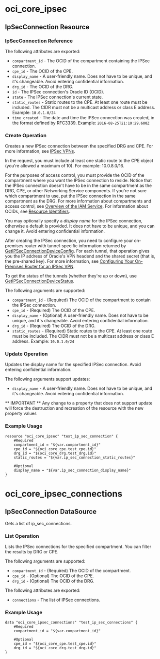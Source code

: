 # oci_core_ipsec

## IpSecConnection Resource

### IpSecConnection Reference

The following attributes are exported:

* `compartment_id` - The OCID of the compartment containing the IPSec connection.
* `cpe_id` - The OCID of the CPE.
* `display_name` - A user-friendly name. Does not have to be unique, and it's changeable. Avoid entering confidential information. 
* `drg_id` - The OCID of the DRG.
* `id` - The IPSec connection's Oracle ID (OCID).
* `state` - The IPSec connection's current state.
* `static_routes` - Static routes to the CPE. At least one route must be included. The CIDR must not be a multicast address or class E address.  Example: `10.0.1.0/24` 
* `time_created` - The date and time the IPSec connection was created, in the format defined by RFC3339.  Example: `2016-08-25T21:10:29.600Z` 



### Create Operation
Creates a new IPSec connection between the specified DRG and CPE. For more information, see
[IPSec VPNs](https://docs.us-phoenix-1.oraclecloud.com/Content/Network/Tasks/managingIPsec.htm).

In the request, you must include at least one static route to the CPE object (you're allowed a maximum
of 10). For example: 10.0.8.0/16.

For the purposes of access control, you must provide the OCID of the compartment where you want the
IPSec connection to reside. Notice that the IPSec connection doesn't have to be in the same compartment
as the DRG, CPE, or other Networking Service components. If you're not sure which compartment to
use, put the IPSec connection in the same compartment as the DRG. For more information about
compartments and access control, see
[Overview of the IAM Service](https://docs.us-phoenix-1.oraclecloud.com/Content/Identity/Concepts/overview.htm).
For information about OCIDs, see [Resource Identifiers](https://docs.us-phoenix-1.oraclecloud.com/Content/General/Concepts/identifiers.htm).

You may optionally specify a *display name* for the IPSec connection, otherwise a default is provided.
It does not have to be unique, and you can change it. Avoid entering confidential information.

After creating the IPSec connection, you need to configure your on-premises router
with tunnel-specific information returned by
[GetIPSecConnectionDeviceConfig](https://docs.us-phoenix-1.oraclecloud.com/api/#/en/iaas/20160918/IPSecConnectionDeviceConfig/GetIPSecConnectionDeviceConfig).
For each tunnel, that operation gives you the IP address of Oracle's VPN headend and the shared secret
(that is, the pre-shared key). For more information, see
[Configuring Your On-Premises Router for an IPSec VPN](https://docs.us-phoenix-1.oraclecloud.com/Content/Network/Tasks/configuringCPE.htm).

To get the status of the tunnels (whether they're up or down), use
[GetIPSecConnectionDeviceStatus](https://docs.us-phoenix-1.oraclecloud.com/api/#/en/iaas/20160918/IPSecConnectionDeviceStatus/GetIPSecConnectionDeviceStatus).


The following arguments are supported:

* `compartment_id` - (Required) The OCID of the compartment to contain the IPSec connection.
* `cpe_id` - (Required) The OCID of the CPE.
* `display_name` - (Optional) A user-friendly name. Does not have to be unique, and it's changeable. Avoid entering confidential information.
* `drg_id` - (Required) The OCID of the DRG.
* `static_routes` - (Required) Static routes to the CPE. At least one route must be included. The CIDR must not be a multicast address or class E address.  Example: `10.0.1.0/24` 


### Update Operation
Updates the display name for the specified IPSec connection.
Avoid entering confidential information.


The following arguments support updates:
* `display_name` - A user-friendly name. Does not have to be unique, and it's changeable. Avoid entering confidential information.


** IMPORTANT **
Any change to a property that does not support update will force the destruction and recreation of the resource with the new property values

### Example Usage

```hcl
resource "oci_core_ipsec" "test_ip_sec_connection" {
	#Required
	compartment_id = "${var.compartment_id}"
	cpe_id = "${oci_core_cpe.test_cpe.id}"
	drg_id = "${oci_core_drg.test_drg.id}"
	static_routes = "${var.ip_sec_connection_static_routes}"

	#Optional
	display_name = "${var.ip_sec_connection_display_name}"
}
```

# oci_core_ipsec_connections

## IpSecConnection DataSource

Gets a list of ip_sec_connections.

### List Operation
Lists the IPSec connections for the specified compartment. You can filter the
results by DRG or CPE.

The following arguments are supported:

* `compartment_id` - (Required) The OCID of the compartment.
* `cpe_id` - (Optional) The OCID of the CPE.
* `drg_id` - (Optional) The OCID of the DRG.


The following attributes are exported:

* `connections` - The list of IPSec connections.

### Example Usage

```hcl
data "oci_core_ipsec_connections" "test_ip_sec_connections" {
	#Required
	compartment_id = "${var.compartment_id}"

	#Optional
	cpe_id = "${oci_core_cpe.test_cpe.id}"
	drg_id = "${oci_core_drg.test_drg.id}"
}
```